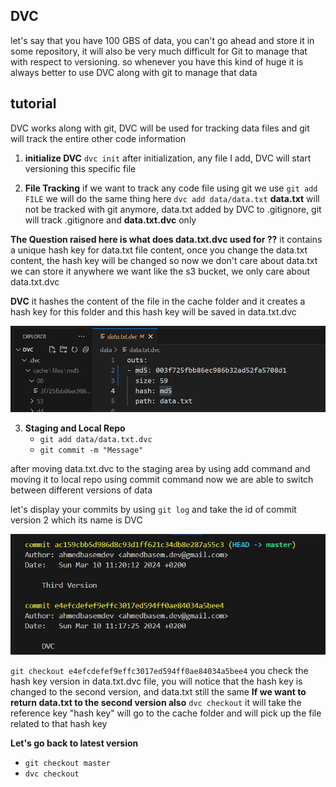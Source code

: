 
## DVC

let's say that you have 100 GBS of data, you can't go ahead and store it in some repository, it will also be very much difficult for Git to manage that with respect to versioning.
so whenever you have this kind of huge it is always better to use DVC along with git to manage that data

## tutorial

DVC works along with git, DVC will be used for tracking data files and git will track the entire other code information

 1. **initialize DVC**
`dvc init`
after initialization, any file I add, DVC will start versioning this specific file

2. **File Tracking**
if we want to track any code file using git we use `git add FILE` we will do the same thing here
`dvc add data/data.txt`
**data.txt** will not be tracked with git anymore, data.txt added by DVC to .gitignore, git will track .gitignore and **data.txt.dvc** only

**The Question raised here is what does data.txt.dvc used for ??**
it contains a unique hash key for data.txt file content, once you change the data.txt content, the hash key will be changed
so now we don't care about data.txt we can store it anywhere we want like the s3 bucket, we only care about data.txt.dvc

**DVC** 
it hashes the content of the file in the cache folder and it creates a hash key for this folder and this hash key will be saved in data.txt.dvc

![HashKey](https://github.com/ahmedbasemdev/Data-Version-Control/blob/master/Images/hash_key.png?raw=true)

3. **Staging and Local Repo**
	* `git add data/data.txt.dvc`
	* `git commit -m "Message"`		    
	
after moving data.txt.dvc to the staging area by using add command and moving it to local repo using commit command now we are able to switch between different versions of data

let's display your commits by using `git log` and take the id of commit version 2 which its name is DVC

![git log](https://github.com/ahmedbasemdev/Data-Version-Control/blob/master/Images/commits.jpg?raw=true)

`git checkout e4efcdefef9effc3017ed594ff0ae84034a5bee4`
you check the hash key version in data.txt.dvc file, you will notice that the hash key is changed to the second version, and data.txt still the same
**If we want to return data.txt to the second version also**
`dvc checkout`
it will take the reference key "hash key" will go to the cache folder and will pick up the file related to that hash key

**Let's go back to latest version**
* `git checkout master`
* `dvc checkout`
